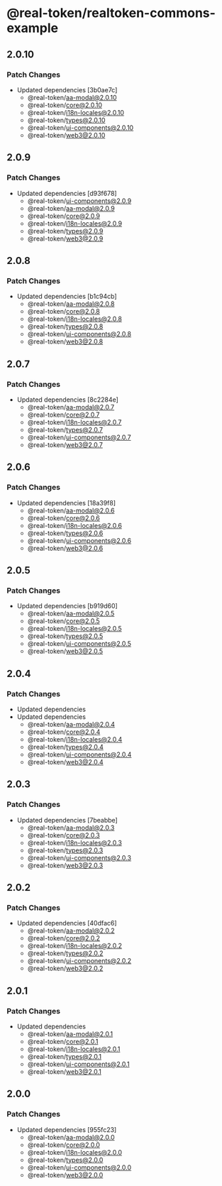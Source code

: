 # @real-token/realtoken-commons-example

## 2.0.10

### Patch Changes

- Updated dependencies [3b0ae7c]
  - @real-token/aa-modal@2.0.10
  - @real-token/core@2.0.10
  - @real-token/i18n-locales@2.0.10
  - @real-token/types@2.0.10
  - @real-token/ui-components@2.0.10
  - @real-token/web3@2.0.10

## 2.0.9

### Patch Changes

- Updated dependencies [d93f678]
  - @real-token/ui-components@2.0.9
  - @real-token/aa-modal@2.0.9
  - @real-token/core@2.0.9
  - @real-token/i18n-locales@2.0.9
  - @real-token/types@2.0.9
  - @real-token/web3@2.0.9

## 2.0.8

### Patch Changes

- Updated dependencies [b1c94cb]
  - @real-token/aa-modal@2.0.8
  - @real-token/core@2.0.8
  - @real-token/i18n-locales@2.0.8
  - @real-token/types@2.0.8
  - @real-token/ui-components@2.0.8
  - @real-token/web3@2.0.8

## 2.0.7

### Patch Changes

- Updated dependencies [8c2284e]
  - @real-token/aa-modal@2.0.7
  - @real-token/core@2.0.7
  - @real-token/i18n-locales@2.0.7
  - @real-token/types@2.0.7
  - @real-token/ui-components@2.0.7
  - @real-token/web3@2.0.7

## 2.0.6

### Patch Changes

- Updated dependencies [18a39f8]
  - @real-token/aa-modal@2.0.6
  - @real-token/core@2.0.6
  - @real-token/i18n-locales@2.0.6
  - @real-token/types@2.0.6
  - @real-token/ui-components@2.0.6
  - @real-token/web3@2.0.6

## 2.0.5

### Patch Changes

- Updated dependencies [b919d60]
  - @real-token/aa-modal@2.0.5
  - @real-token/core@2.0.5
  - @real-token/i18n-locales@2.0.5
  - @real-token/types@2.0.5
  - @real-token/ui-components@2.0.5
  - @real-token/web3@2.0.5

## 2.0.4

### Patch Changes

- Updated dependencies
- Updated dependencies
  - @real-token/aa-modal@2.0.4
  - @real-token/core@2.0.4
  - @real-token/i18n-locales@2.0.4
  - @real-token/types@2.0.4
  - @real-token/ui-components@2.0.4
  - @real-token/web3@2.0.4

## 2.0.3

### Patch Changes

- Updated dependencies [7beabbe]
  - @real-token/aa-modal@2.0.3
  - @real-token/core@2.0.3
  - @real-token/i18n-locales@2.0.3
  - @real-token/types@2.0.3
  - @real-token/ui-components@2.0.3
  - @real-token/web3@2.0.3

## 2.0.2

### Patch Changes

- Updated dependencies [40dfac6]
  - @real-token/aa-modal@2.0.2
  - @real-token/core@2.0.2
  - @real-token/i18n-locales@2.0.2
  - @real-token/types@2.0.2
  - @real-token/ui-components@2.0.2
  - @real-token/web3@2.0.2

## 2.0.1

### Patch Changes

- Updated dependencies
  - @real-token/aa-modal@2.0.1
  - @real-token/core@2.0.1
  - @real-token/i18n-locales@2.0.1
  - @real-token/types@2.0.1
  - @real-token/ui-components@2.0.1
  - @real-token/web3@2.0.1

## 2.0.0

### Patch Changes

- Updated dependencies [955fc23]
  - @real-token/aa-modal@2.0.0
  - @real-token/core@2.0.0
  - @real-token/i18n-locales@2.0.0
  - @real-token/types@2.0.0
  - @real-token/ui-components@2.0.0
  - @real-token/web3@2.0.0
